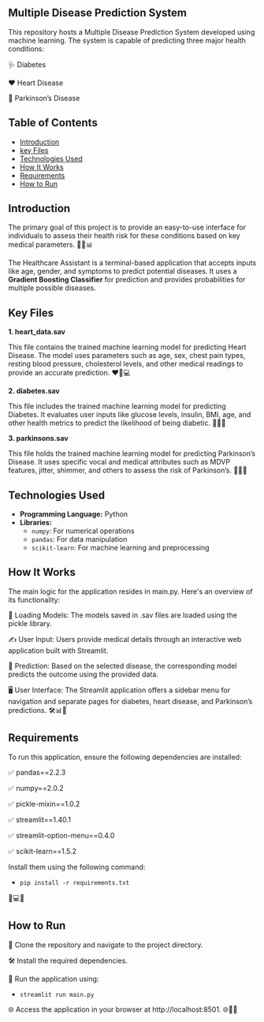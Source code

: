 ## Multiple Disease Prediction System

This repository hosts a Multiple Disease Prediction System developed using machine learning. The system is capable of predicting three major health conditions:

🩺 Diabetes

❤️ Heart Disease

🧠 Parkinson’s Disease

## Table of Contents
- [Introduction](#Introduction)
- [key Files](#Key-Files)
- [Technologies Used](#technologies-used)
- [How It Works](#How-It-Works)
- [Requirements](#Requirements)
- [How to Run](#How-to-Run)

## Introduction 

The primary goal of this project is to provide an easy-to-use interface for individuals to assess their health risk for these conditions based on key medical parameters. 🎯🎨📊

The Healthcare Assistant is a terminal-based application that accepts inputs like age, gender, and symptoms to predict potential diseases. It uses a **Gradient Boosting Classifier** for prediction and provides probabilities for multiple possible diseases.

## Key Files

**1. heart_data.sav**

This file contains the trained machine learning model for predicting Heart Disease. The model uses parameters such as age, sex, chest pain types, resting blood pressure, cholesterol levels, and other medical readings to provide an accurate prediction. ❤️📁💻

**2. diabetes.sav**

This file includes the trained machine learning model for predicting Diabetes. It evaluates user inputs like glucose levels, insulin, BMI, age, and other health metrics to predict the likelihood of being diabetic. 🍬📁🤖

**3. parkinsons.sav**

This file holds the trained machine learning model for predicting Parkinson’s Disease. It uses specific vocal and medical attributes such as MDVP features, jitter, shimmer, and others to assess the risk of Parkinson’s. 🧠📁🎵

## Technologies Used

- **Programming Language:** Python
- **Libraries:**
  - `numpy`: For numerical operations
  - `pandas`: For data manipulation
  - `scikit-learn`: For machine learning and preprocessing
## How It Works

The main logic for the application resides in main.py. Here's an overview of its functionality:

🔄 Loading Models: The models saved in .sav files are loaded using the pickle library.

✍️ User Input: Users provide medical details through an interactive web application built with Streamlit.

🎯 Prediction: Based on the selected disease, the corresponding model predicts the outcome using the provided data.

🖥️ User Interface: The Streamlit application offers a sidebar menu for navigation and separate pages for diabetes, heart disease, and Parkinson’s predictions. 🛠️📊🔮

## Requirements

To run this application, ensure the following dependencies are installed:

✅ pandas==2.2.3

✅ numpy==2.0.2

✅ pickle-mixin==1.0.2

✅ streamlit==1.40.1

✅ streamlit-option-menu==0.4.0

✅ scikit-learn==1.5.2

Install them using the following command:

- `pip install -r requirements.txt`

📜💻✅

## How to Run

📂 Clone the repository and navigate to the project directory.

🛠️ Install the required dependencies.

🚀 Run the application using:

- `streamlit run main.py`

🌐 Access the application in your browser at http://localhost:8501. 🌐🚀📂

